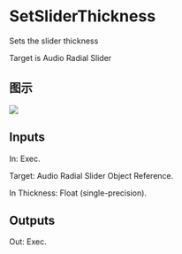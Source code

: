 # SetSliderThickness

Sets the slider thickness

Target is Audio Radial Slider

## 图示

![]($-20221218-17552614.png)

## Inputs

In: Exec.

Target: Audio Radial Slider Object Reference.

In Thickness: Float (single-precision).  

## Outputs

Out: Exec.

